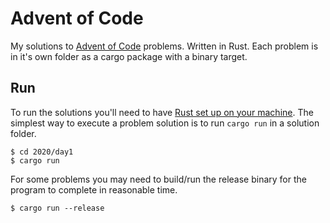 # Advent of Code

My solutions to [Advent of Code](https://adventofcode.com/) problems. Written in Rust. Each problem is in it's own folder as a cargo package with a binary target.

## Run

To run the solutions you'll need to have [Rust set up on your machine](https://rustup.rs/). The simplest way to execute a problem solution is to run `cargo run` in a solution folder.

```sh-session
$ cd 2020/day1
$ cargo run
```

For some problems you may need to build/run the release binary for the program to complete in reasonable time.

```sh-session
$ cargo run --release
```
